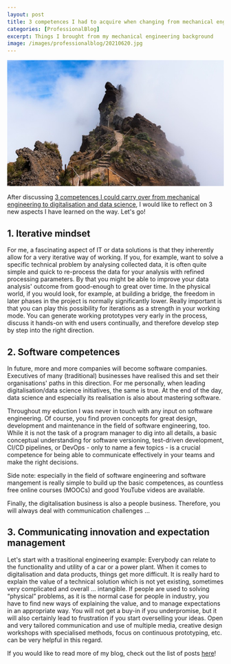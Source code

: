 ```yaml
---
layout: post
title: 3 competences I had to acquire when changing from mechanical engineering to digitalisation and data science
categories: [ProfessionalBlog]
excerpt: Things I brought from my mechanical engineering background
image: /images/professionalblog/20210620.jpg
---
```


![Jakob’s Professional blog](../images/professionalblog/20210620.jpg)

After discussing [3 competences I could carry over from mechanical engineering to digitalisation and data science](../3_competences_I_could_carry_over_from_mechanical_engineering_to_digitalisation_and_data_science), I would like to reflect on 3 new aspects I have learned on the way. Let's go!

## 1. Iterative mindset

For me, a fascinating aspect of IT or data solutions is that they inherently allow for a very iterative way of working. If you, for example, want to solve a specific technical problem by analysing collected data, it is often quite simple and quick to re-process the data for your analysis with refined processing parameters. By that you might be able to improve your data analysis' outcome from good-enough to great over time. In the physical world, if you would look, for example, at building a bridge, the freedom in later phases in the project is normally significantly lower. Really important is that you can play this possibility for iterations as a strength in your working mode. You can generate working prototypes very early in the process, discuss it hands-on with end users continually, and therefore develop step by step into the right direction.

## 2. Software competences

In future, more and more companies will become software companies. Executives of many (traditional) businesses have realised this and set their organisations' paths in this direction. For me personally, when leading digitalisation/data science initiatives, the same is true. At the end of the day, data science and especially its realisation is also about mastering software.

Throughout my eduction I was never in touch with any input on software engineering. Of course, you find proven concepts for great design, development and maintenance in the field of software engineering, too. While it is not the task of a program manager to dig into all details, a basic conceptual understanding for software versioning, test-driven development, CI/CD pipelines, or DevOps - only to name a few topics - is a crucial competence for being able to communicate effectively in your teams and make the right decisions.

Side note: especially in the field of software engineering and software mangement is really simple to build up the basic competences, as countless free online courses (MOOCs) and good YouTube videos are available.

Finally, the digitalisation business is also a people business. Therefore, you will always deal with communication challenges ...

## 3. Communicating innovation and expectation management

Let's start with a trasitional engineering example: Everybody can relate to the functionality and utility of a car or a power plant. When it comes to digitalisation and data products, things get more difficult. It is really hard to explain the value of a technical solution which is not yet existing, sometimes very complicated and overall ... intangible. If people are used to solving “physical” problems, as it is the normal case for people in industry, you have to find new ways of explaining the value, and to manage expectations in an appropriate way. You will not get a buy-in if you underpromise, but it will also certainly lead to frustration if you start overselling your ideas. Open and very tailored communication and use of multiple media, creative design workshops with specialised methods, focus on continuous prototyping, etc. can be very helpful in this regard.


If you would like to read more of my blog, check out the list of posts [here](../work#professional-blog)!